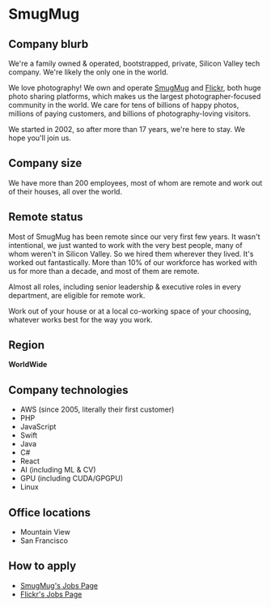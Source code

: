 # SmugMug

## Company blurb

We're a family owned & operated, bootstrapped, private, Silicon Valley tech company. We're likely the only one in the world.

We love photography! We own and operate [SmugMug](https://www.smugmug.com/) and [Flickr](https://www.flickr.com/), both huge photo sharing platforms, which makes us the largest photographer-focused community in the world. We care for tens of billions of happy photos, millions of paying customers, and billions of photography-loving visitors.

We started in 2002, so after more than 17 years, we're here to stay. We hope you'll join us.

## Company size

We have more than 200 employees, most of whom are remote and work out of their houses, all over the world.

## Remote status

Most of SmugMug has been remote since our very first few years. It wasn't intentional, we just wanted to work with the very best people, many of whom weren't in Silicon Valley. So we hired them wherever they lived. It's worked out fantastically. More than 10% of our workforce has worked with us for more than a decade, and most of them are remote.

Almost all roles, including senior leadership & executive roles in every department, are eligible for remote work.

Work out of your house or at a local co-working space of your choosing, whatever works best for the way you work.

## Region

**WorldWide**

## Company technologies

- AWS (since 2005, literally their first customer)
- PHP
- JavaScript
- Swift
- Java
- C#
- React
- AI (including ML & CV)
- GPU (including CUDA/GPGPU)
- Linux

## Office locations

- Mountain View
- San Francisco

## How to apply

- [SmugMug's Jobs Page](https://jobs.smugmug.com/)
- [Flickr's Jobs Page](https://www.flickr.com/jobs/)
